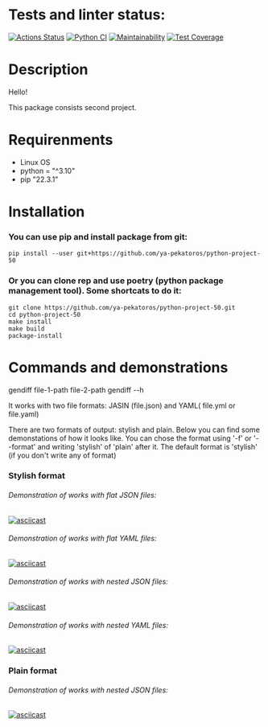# Tests and linter status:
[![Actions Status](https://github.com/ya-pekatoros/python-project-50/workflows/hexlet-check/badge.svg)](https://github.com/ya-pekatoros/python-project-50/actions)
[![Python CI](https://github.com/ya-pekatoros/python-project-50/actions/workflows/pyci.yml/badge.svg)](https://github.com/ya-pekatoros/python-project-50/actions/workflows/pyci.yml)
[![Maintainability](https://api.codeclimate.com/v1/badges/24e1c9e1a3d7156eb81c/maintainability)](https://codeclimate.com/github/ya-pekatoros/python-project-50/maintainability)
[![Test Coverage](https://api.codeclimate.com/v1/badges/24e1c9e1a3d7156eb81c/test_coverage)](https://codeclimate.com/github/ya-pekatoros/python-project-50/test_coverage)

# Description

Hello!

This package consists second project.

# Requirenments

* Linux OS
* python = "^3.10"
* pip "22.3.1"

# Installation

### You can use pip and install package from git:

    pip install --user git+https://github.com/ya-pekatoros/python-project-50

### Or you can clone rep and use poetry (python package management tool). Some shortcats to do it:

    git clone https://github.com/ya-pekatoros/python-project-50.git
    cd python-project-50
    make install
    make build
    package-install

# Commands and demonstrations

gendiff file-1-path file-2-path
    gendiff --h

It works with two file formats: JASIN (file.json) and YAML( file.yml or file.yaml)

There are two formats of output: stylish and plain. Below you can find some demonstations of how it looks like. You can chose the format using '-f' or '--format' and writing 'stylish' of 'plain' after it. The default format is 'stylish' (if you don't write any of format)

### Stylish format

###### Demonstration of works with flat JSON files:

[![asciicast](https://asciinema.org/a/rfxqj9S1eyyWUbVbZREy7QXNR.svg)](https://asciinema.org/a/rfxqj9S1eyyWUbVbZREy7QXNR)

###### Demonstration of works with flat YAML files:

[![asciicast](https://asciinema.org/a/MRS0b80RK5t1NL0k5DQtPNAgJ.svg)](https://asciinema.org/a/MRS0b80RK5t1NL0k5DQtPNAgJ)

###### Demonstration of works with nested JSON files:

[![asciicast](https://asciinema.org/a/XgyKOJQAjMYkA6brZF4q2e7eM.svg)](https://asciinema.org/a/XgyKOJQAjMYkA6brZF4q2e7eM)

###### Demonstration of works with nested YAML files:

[![asciicast](https://asciinema.org/a/7P9asGZj8flZVKLfib7Xx5cgw.svg)](https://asciinema.org/a/7P9asGZj8flZVKLfib7Xx5cgw)

### Plain format

###### Demonstration of works with nested JSON files:

[![asciicast](https://asciinema.org/a/kTjeMUJ2vP4PuO42I7EFoIII4.svg)](https://asciinema.org/a/kTjeMUJ2vP4PuO42I7EFoIII4)